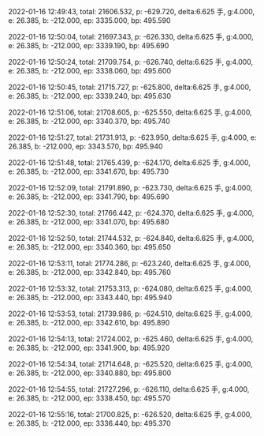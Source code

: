 2022-01-16 12:49:43, total: 21606.532, p: -629.720, delta:6.625 手, g:4.000, e: 26.385, b: -212.000, ep: 3335.000, bp: 495.590

2022-01-16 12:50:04, total: 21697.343, p: -626.330, delta:6.625 手, g:4.000, e: 26.385, b: -212.000, ep: 3339.190, bp: 495.690

2022-01-16 12:50:24, total: 21709.754, p: -626.740, delta:6.625 手, g:4.000, e: 26.385, b: -212.000, ep: 3338.060, bp: 495.600

2022-01-16 12:50:45, total: 21715.727, p: -625.800, delta:6.625 手, g:4.000, e: 26.385, b: -212.000, ep: 3339.240, bp: 495.630

2022-01-16 12:51:06, total: 21708.605, p: -625.550, delta:6.625 手, g:4.000, e: 26.385, b: -212.000, ep: 3340.370, bp: 495.740

2022-01-16 12:51:27, total: 21731.913, p: -623.950, delta:6.625 手, g:4.000, e: 26.385, b: -212.000, ep: 3343.570, bp: 495.940

2022-01-16 12:51:48, total: 21765.439, p: -624.170, delta:6.625 手, g:4.000, e: 26.385, b: -212.000, ep: 3341.670, bp: 495.730

2022-01-16 12:52:09, total: 21791.890, p: -623.730, delta:6.625 手, g:4.000, e: 26.385, b: -212.000, ep: 3341.790, bp: 495.690

2022-01-16 12:52:30, total: 21766.442, p: -624.370, delta:6.625 手, g:4.000, e: 26.385, b: -212.000, ep: 3341.070, bp: 495.680

2022-01-16 12:52:50, total: 21744.532, p: -624.840, delta:6.625 手, g:4.000, e: 26.385, b: -212.000, ep: 3340.360, bp: 495.650

2022-01-16 12:53:11, total: 21774.286, p: -623.240, delta:6.625 手, g:4.000, e: 26.385, b: -212.000, ep: 3342.840, bp: 495.760

2022-01-16 12:53:32, total: 21753.313, p: -624.080, delta:6.625 手, g:4.000, e: 26.385, b: -212.000, ep: 3343.440, bp: 495.940

2022-01-16 12:53:53, total: 21739.986, p: -624.510, delta:6.625 手, g:4.000, e: 26.385, b: -212.000, ep: 3342.610, bp: 495.890

2022-01-16 12:54:13, total: 21724.002, p: -625.460, delta:6.625 手, g:4.000, e: 26.385, b: -212.000, ep: 3341.900, bp: 495.920

2022-01-16 12:54:34, total: 21714.648, p: -625.520, delta:6.625 手, g:4.000, e: 26.385, b: -212.000, ep: 3340.880, bp: 495.800

2022-01-16 12:54:55, total: 21727.296, p: -626.110, delta:6.625 手, g:4.000, e: 26.385, b: -212.000, ep: 3338.450, bp: 495.570

2022-01-16 12:55:16, total: 21700.825, p: -626.520, delta:6.625 手, g:4.000, e: 26.385, b: -212.000, ep: 3336.440, bp: 495.370